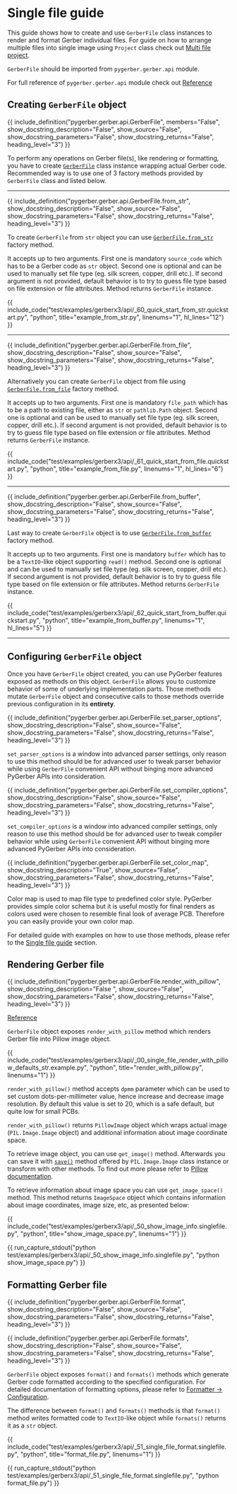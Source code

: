 # Single file guide

This guide shows how to create and use `GerberFile` class instances to render and format
Gerber individual files. For guide on how to arrange multiple files into single image
using `Project` class check out [Multi file project](./02_multi_file_project.md).

`GerberFile` should be imported from `pygerber.gerber.api` module.

For full reference of `pygerber.gerber.api` module check out
[Reference](./20_pygerber_gerber_api_reference.md)

## Creating `GerberFile` object

{{ include_definition("pygerber.gerber.api.GerberFile", members="False", show_docstring_description="False", show_source="False", show_docstring_parameters="False", show_docstring_returns="False", heading_level="3") }}

To perform any operations on Gerber file(s), like rendering or formatting, you have to
create
[`GerberFile`](./20_pygerber_gerber_api_reference.md#pygerber.gerber.api.GerberFile)
class instance wrapping actual Gerber code. Recommended way is to use one of 3 factory
methods provided by `GerberFile` class and listed below.

---

{{ include_definition("pygerber.gerber.api.GerberFile.from_str", show_docstring_description="False", show_source="False", show_docstring_parameters="False", show_docstring_returns="False", heading_level="3") }}

To create `GerberFile` from `str` object you can use
[`GerberFile.from_str`](./20_pygerber_gerber_api_reference.md#pygerber.gerber.api.GerberFile.from_str)
factory method.

It accepts up to two arguments. First one is mandatory `source_code` which has to be a
Gerber code as `str` object. Second one is optional and can be used to manually set file
type (eg. silk screen, copper, drill etc.). If second argument is not provided, default
behavior is to try to guess file type based on file extension or file attributes. Method
returns `GerberFile` instance.

{{ include_code("test/examples/gerberx3/api/_60_quick_start_from_str.quickstart.py", "python", title="example_from_str.py", linenums="1", hl_lines="12") }}

---

{{ include_definition("pygerber.gerber.api.GerberFile.from_file", show_docstring_description="False", show_source="False", show_docstring_parameters="False", show_docstring_returns="False", heading_level="3") }}

Alternatively you can create `GerberFile` object from file using
[`GerberFile.from_file`](./20_pygerber_gerber_api_reference.md#pygerber.gerber.api.GerberFile.from_file)
factory method.

It accepts up to two arguments. First one is mandatory `file_path` which has to be a
path to existing file, either as `str` or `pathlib.Path` object. Second one is optional
and can be used to manually set file type (eg. silk screen, copper, drill etc.). If
second argument is not provided, default behavior is to try to guess file type based on
file extension or file attributes. Method returns `GerberFile` instance.

{{ include_code("test/examples/gerberx3/api/_61_quick_start_from_file.quickstart.py", "python", title="example_from_file.py", linenums="1", hl_lines="6") }}

---

{{ include_definition("pygerber.gerber.api.GerberFile.from_buffer", show_docstring_description="False", show_source="False", show_docstring_parameters="False", show_docstring_returns="False", heading_level="3") }}

Last way to create `GerberFile` object is to use
[`GerberFile.from_buffer`](./20_pygerber_gerber_api_reference.md#pygerber.gerber.api.GerberFile.from_buffer)
factory method.

It accepts up to two arguments. First one is mandatory `buffer` which has to be a
`TextIO`-like object supporting `read()` method. Second one is optional and can be used
to manually set file type (eg. silk screen, copper, drill etc.). If second argument is
not provided, default behavior is to try to guess file type based on file extension or
file attributes. Method returns `GerberFile` instance.

{{ include_code("test/examples/gerberx3/api/_62_quick_start_from_buffer.quickstart.py", "python", title="example_from_buffer.py", linenums="1", hl_lines="5") }}

---

## Configuring `GerberFile` object

Once you have `GerberFile` object created, you can use PyGerber features exposed as
methods on this object. `GerberFile` allows you to customize behavior of some of
underlying implementation parts. Those methods mutate `GerberFile` object and
consecutive calls to those methods override previous configuration in its **entirety**.

{{ include_definition("pygerber.gerber.api.GerberFile.set_parser_options", show_docstring_description="False", show_source="False", show_docstring_parameters="False", show_docstring_returns="False", heading_level="3") }}

`set_parser_options` is a window into advanced parser settings, only reason to use this
method should be for advanced user to tweak parser behavior while using `GerberFile`
convenient API without binging more advanced PyGerber APIs into consideration.

{{ include_definition("pygerber.gerber.api.GerberFile.set_compiler_options", show_docstring_description="False", show_source="False", show_docstring_parameters="False", show_docstring_returns="False", heading_level="3") }}

`set_compiler_options` is a window into advanced compiler settings, only reason to use
this method should be for advanced user to tweak compiler behavior while using
`GerberFile` convenient API without binging more advanced PyGerber APIs into
consideration.

{{ include_definition("pygerber.gerber.api.GerberFile.set_color_map", show_docstring_description="True", show_source="False", show_docstring_parameters="False", show_docstring_returns="False", heading_level="3") }}

Color map is used to map file type to predefined color style. PyGerber provides simple
color schema but it is useful mostly for final renders as colors used were chosen to
resemble final look of average PCB. Therefore you can easily provide your own color map.

For detailed guide with examples on how to use those methods, please refer to the
[Single file guide](./01_single_file.md) section.

## Rendering Gerber file

{{ include_definition("pygerber.gerber.api.GerberFile.render_with_pillow", show_docstring_description="False ", show_source="False", show_docstring_parameters="False", show_docstring_returns="False", heading_level="3") }}

[Reference](./20_pygerber_gerber_api_reference.md#pygerber.gerber.api.GerberFile.render_with_pillow)

`GerberFile` object exposes `render_with_pillow` method which renders Gerber file into
Pillow image object.

{{ include_code("test/examples/gerberx3/api/_00_single_file_render_with_pillow_defaults_str.example.py", "python", title="render_with_pillow.py", linenums="1") }}

`render_with_pillow()` method accepts `dpmm` parameter which can be used to set custom
dots-per-millimeter value, hence increase and decrease image resolution. By default this
value is set to 20, which is a safe default, but quite low for small PCBs.

`render_with_pillow()` returns `PillowImage` object which wraps actual image
(`PIL.Image.Image` object) and additional information about image coordinate space.

To retrieve image object, you can use `get_image()` method. Afterwards you can save it
with
[`save()`](https://pillow.readthedocs.io/en/stable/reference/Image.html#PIL.Image.Image.save)
method offered by `PIL.Image.Image` class instance or transform with other methods. To
find out more please refer to
[Pillow documentation](https://pillow.readthedocs.io/en/stable/).

To retrieve information about image space you can use `get_image_space()` method. This
method returns `ImageSpace` object which contains information about image coordinates,
image size, etc, as presented below:

{{ include_code("test/examples/gerberx3/api/_50_show_image_info.singlefile.py", "python", title="show_image_space.py", linenums="1") }}

{{ run_capture_stdout("python test/examples/gerberx3/api/_50_show_image_info.singlefile.py", "python show_image_space.py") }}

## Formatting Gerber file

{{ include_definition("pygerber.gerber.api.GerberFile.format", show_docstring_description="False", show_source="False", show_docstring_parameters="False", show_docstring_returns="False", heading_level="3") }}

{{ include_definition("pygerber.gerber.api.GerberFile.formats", show_docstring_description="False", show_source="False", show_docstring_parameters="False", show_docstring_returns="False", heading_level="3") }}

`GerberFile` object exposes `format()` and `formats()` methods which generate Gerber
code formatted according to the specified configuration. For detailed documentation of
formatting options, please refer to
[Formatter -> Configuration](../60_formatter/10_configuration.md).

The difference between `format()` and `formats()` methods is that `format()` method
writes formatted code to `TextIO`-like object while `formats()` returns it as a `str`
object.

{{ include_code("test/examples/gerberx3/api/_51_single_file_format.singlefile.py", "python", title="format_file.py", linenums="1") }}

{{ run_capture_stdout("python test/examples/gerberx3/api/_51_single_file_format.singlefile.py", "python format_file.py") }}
